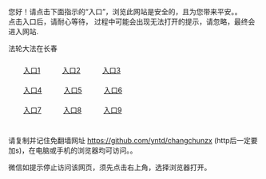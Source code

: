 您好！请点击下面指示的“入口”，浏览此网站是安全的，且为您带来平安。。 <br/>
点击入口后，请耐心等待， 过程中可能会出现无法打开的提示，请忽略，最终会进入网站. </br>

法轮大法在长春<br/>
<div style="padding:10px"><a style="margin:20px" target="_blank" href="https://dvkx63itmthko.cloudfront.net/2Qpsp?ogyzg" id="ccLink1" rel="nofollow">入口1</a> <a target="_blank" style="margin:20px" href="https://d3q14nj2arqaqg.cloudfront.net/2Qpsp?yfpcaa" id="ccLink2" rel="nofollow">入口2</a> <a style="margin:20px" target="_blank" href="https://d2ymssx8v87gg.cloudfront.net/2Qpsp?jkxian" id="ccLink3" rel="nofollow">入口3</a></div>

<div style="padding:10px" ><a style="margin:20px" target="_blank" href="https://dvkx63itmthko.cloudfront.net/2Qpsp?ogyzg" id="ccLink4" rel="nofollow">入口4</a> <a style="margin:20px" href="https://d3q14nj2arqaqg.cloudfront.net/2Qpsp?yfpcaa" target="_blank" id="ccLink5" rel="nofollow">入口5</a> <a style="margin:20px" href="https://d2ymssx8v87gg.cloudfront.net/2Qpsp?jkxian" target="_blank" id="ccLink6" rel="nofollow">入口6</a></div>

<div style="padding:10px"><a style="margin:20px" target="_blank" href="https://dvkx63itmthko.cloudfront.net/2Qpsp?ogyzg" id="ccLink7" rel="nofollow">入口7</a> <a style="margin:20px" href="https://d3q14nj2arqaqg.cloudfront.net/2Qpsp?yfpcaa" target="_blank" id="ccLink8" rel="nofollow">入口8</a> <a style="margin:20px" target="_blank" href="https://d2ymssx8v87gg.cloudfront.net/2Qpsp?jkxian" id="ccLink9" rel="nofollow">入口9</a></div>

<br/>



请复制并记住免翻墙网址 https://github.com/yntd/changchunzx (http后一定要加s)，在电脑或手机的浏览器均可访问。。<br/>

微信如提示停止访问该网页，须先点击右上角，选择浏览器打开。
